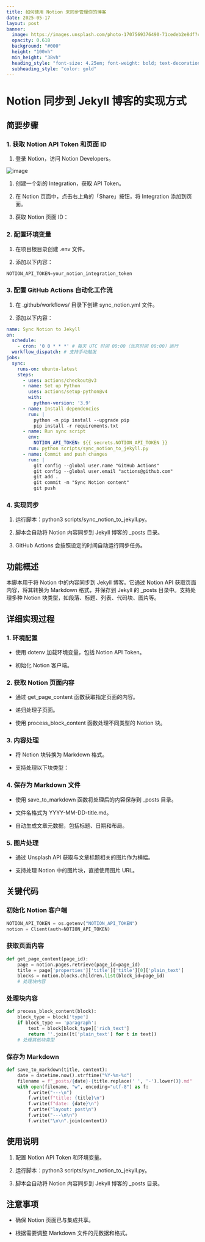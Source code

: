 ```yaml
---
title: 如何使用 Notion 来同步管理你的博客
date: 2025-05-17
layout: post
banner:
  image: https://images.unsplash.com/photo-1707569376490-71cedeb2e8df?crop=entropy&cs=tinysrgb&fit=max&fm=jpg&ixid=M3w2OTIwMzJ8MHwxfHJhbmRvbXx8fHx8fHx8fDE3NDc0ODU1MjN8&ixlib=rb-4.1.0&q=80&w=1080
  opacity: 0.618
  background: "#000"
  height: "100vh"
  min_height: "38vh"
  heading_style: "font-size: 4.25em; font-weight: bold; text-decoration: underline"
  subheading_style: "color: gold"
---
```


# Notion 同步到 Jekyll 博客的实现方式

## 简要步骤

### 1. 获取 Notion API Token 和页面 ID

1. 登录 Notion，访问 Notion Developers。

![image](https://prod-files-secure.s3.us-west-2.amazonaws.com/a7a0cc5a-89b9-4cda-8686-1fba0ca52f40/d19c1afe-dea5-4312-9333-786b0ba83054/image.png?X-Amz-Algorithm=AWS4-HMAC-SHA256&X-Amz-Content-Sha256=UNSIGNED-PAYLOAD&X-Amz-Credential=ASIAZI2LB466SUJIM3T2%2F20250517%2Fus-west-2%2Fs3%2Faws4_request&X-Amz-Date=20250517T123842Z&X-Amz-Expires=3600&X-Amz-Security-Token=IQoJb3JpZ2luX2VjEKL%2F%2F%2F%2F%2F%2F%2F%2F%2F%2FwEaCXVzLXdlc3QtMiJHMEUCIQC7AB41MUxEq04rXSxsr6JgkfFrUBhIUheel5L5YknlFgIgcKtBESGhTnjm7OTJ9H5%2FEfuykqU%2F8vRj7OCwXnGr3jUq%2FwMIWxAAGgw2Mzc0MjMxODM4MDUiDCpoI4LdCbRRXKCHsSrcA%2B0ev0TVwy%2BKFkEcnNIRlkknskseuemKU%2BYXfmoBHnDqOcDIQs5T6v91T9Go5OO6op4IbYyYoSFKa%2BHdDl02X%2B8eUXkokUs9kKNYHio8JJXUXI6j7jCSpfJdvipP8lJAjWYl6qAOnRmmIDPBHA23RgfumWeiqJ9ltqJap0bybStkQ2IN%2F6CUjzG64Hxp0JkZz2YwY9eaawrmE1DtkTxGyU5dDWDP0z4%2BcQvY0hnd99NHECMeyXwBCW4piFtkKE2GLoX3AuLNArsZwY%2BjqCOnwKZDuCtMWM%2BTaE2TDtH1%2BZvBhUPIa6io6QfY9cCWMBcgOmXq51q2zYwq91kUyA85yEX4aaPpvZFEpF8QmCXVg6MfrPnYmvNONEO9sUN3TGkfc81cCKd%2Fxdl%2F8kaWEBA4yO7aONN01wsfFXLq3dqLpYMKpeRjS4gFnxiveNg1RbVYQ%2FsBW%2B8YOlU7eFER9RVEQaOjNjPD9QQ4jmKbXJOR6%2Fop0J7Av1Al67Z%2FPbui5630aQw5AopUKMMvjOoA%2FXkZMKBMM0Sq%2BNnjGJhQOGpGaphwTweKYktexp4IRPV7rXeP47Ayu7mWSA86x6%2FmOoFnhIITo8%2BYzLB%2Ffjl5E0XowrgH9DurVWe07VaM0br3MNG8ocEGOqUB%2BFD9CFwb2tulR074H59E6bDxFr%2FQu4LZcmfgnN1VNt87%2BLpuT3joqGFGzXAgQc9MjXlEI898td0Ktc%2FCAoyN%2BMMp3ibd%2FLKXE0R7Os7ELPidoDZPBBMDBkuVQ%2FudL38xce9rXPuo3TElXTdFS62g%2B5%2FNzoQEQmTsi84k7YGaXOnCGJaHi%2FtzgaRMRKm8%2BwhlNL%2BFwLOL8gcjDGfIlAgO4wrWFrCU&X-Amz-Signature=1b26ec4f43786d106fe8251a3f24290c77888bdbaab4e6d564541fcc161e11f3&X-Amz-SignedHeaders=host&x-id=GetObject)

1. 创建一个新的 Integration，获取 API Token。

1. 在 Notion 页面中，点击右上角的「Share」按钮，将 Integration 添加到页面。

1. 获取 Notion 页面 ID：


### 2. 配置环境变量

1. 在项目根目录创建 .env 文件。

1. 添加以下内容：

```javascript
NOTION_API_TOKEN=your_notion_integration_token
```

### 3. 配置 GitHub Actions 自动化工作流

1. 在 .github/workflows/ 目录下创建 sync_notion.yml 文件。

1. 添加以下内容：

```yaml
name: Sync Notion to Jekyll
on:
  schedule:
    - cron: '0 0 * * *' # 每天 UTC 时间 00:00（北京时间 08:00）运行
  workflow_dispatch: # 支持手动触发
jobs:
  sync:
    runs-on: ubuntu-latest
    steps:
      - uses: actions/checkout@v3
      - name: Set up Python
        uses: actions/setup-python@v4
        with:
          python-version: '3.9'
      - name: Install dependencies
        run: |
          python -m pip install --upgrade pip
          pip install -r requirements.txt
      - name: Run sync script
        env:
          NOTION_API_TOKEN: ${{ secrets.NOTION_API_TOKEN }}
        run: python scripts/sync_notion_to_jekyll.py
      - name: Commit and push changes
        run: |
          git config --global user.name "GitHub Actions"
          git config --global user.email "actions@github.com"
          git add .
          git commit -m "Sync Notion content"
          git push
```

### 4. 实现同步

1. 运行脚本：python3 scripts/sync_notion_to_jekyll.py。

1. 脚本会自动将 Notion 内容同步到 Jekyll 博客的 _posts 目录。

1. GitHub Actions 会按照设定的时间自动运行同步任务。

## 功能概述

本脚本用于将 Notion 中的内容同步到 Jekyll 博客。它通过 Notion API 获取页面内容，将其转换为 Markdown 格式，并保存到 Jekyll 的 _posts 目录中。支持处理多种 Notion 块类型，如段落、标题、列表、代码块、图片等。

## 详细实现过程

### 1. 环境配置

- 使用 dotenv 加载环境变量，包括 Notion API Token。

- 初始化 Notion 客户端。

### 2. 获取 Notion 页面内容

- 通过 get_page_content 函数获取指定页面的内容。

- 递归处理子页面。

- 使用 process_block_content 函数处理不同类型的 Notion 块。

### 3. 内容处理

- 将 Notion 块转换为 Markdown 格式。

- 支持处理以下块类型：


### 4. 保存为 Markdown 文件

- 使用 save_to_markdown 函数将处理后的内容保存到 _posts 目录。

- 文件名格式为 YYYY-MM-DD-title.md。

- 自动生成文章元数据，包括标题、日期和布局。

### 5. 图片处理

- 通过 Unsplash API 获取与文章标题相关的图片作为横幅。

- 支持处理 Notion 中的图片块，直接使用图片 URL。

## 关键代码

### 初始化 Notion 客户端

```python
NOTION_API_TOKEN = os.getenv("NOTION_API_TOKEN")
notion = Client(auth=NOTION_API_TOKEN)
```

### 获取页面内容

```python
def get_page_content(page_id):
    page = notion.pages.retrieve(page_id=page_id)
    title = page['properties']['title']['title'][0]['plain_text']
    blocks = notion.blocks.children.list(block_id=page_id)
    # 处理块内容
```

### 处理块内容

```python
def process_block_content(block):
    block_type = block['type']
    if block_type == 'paragraph':
        text = block[block_type]['rich_text']
        return ''.join([t['plain_text'] for t in text])
    # 处理其他块类型
```

### 保存为 Markdown

```python
def save_to_markdown(title, content):
    date = datetime.now().strftime("%Y-%m-%d")
    filename = f"_posts/{date}-{title.replace(' ', '-').lower()}.md"
    with open(filename, "w", encoding="utf-8") as f:
        f.write("---\n")
        f.write(f"title: {title}\n")
        f.write(f"date: {date}\n")
        f.write("layout: post\n")
        f.write("---\n\n")
        f.write("\n\n".join(content))
```

## 使用说明

1. 配置 Notion API Token 和环境变量。

1. 运行脚本：python3 scripts/sync_notion_to_jekyll.py。

1. 脚本会自动将 Notion 内容同步到 Jekyll 博客的 _posts 目录。

## 注意事项

- 确保 Notion 页面已与集成共享。

- 根据需要调整 Markdown 文件的元数据和格式。
